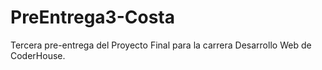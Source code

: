 # PreEntrega3-Costa
Tercera pre-entrega del Proyecto Final para la carrera Desarrollo Web de CoderHouse.

